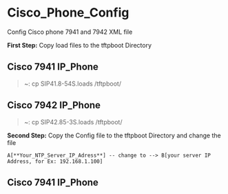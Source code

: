 # Cisco_Phone_Config
Config Cisco phone  7941 and 7942 XML file

**First Step:** Copy load files to the tftpboot Directory

## Cisco 7941 IP_Phone
> ~: cp SIP41.8-54S.loads /tftpboot/

## Cisco 7942 IP_Phone
> ~: cp SIP42.85-3S.loads /tftpboot/

**Second Step:** Copy the Config file to the tftpboot Directory and change the file 
```mermaid
A[**Your_NTP_Server_IP_Adress**] -- change to --> B[your server IP Address, for Ex: 192.168.1.100]
```
## Cisco 7941 IP_Phone
